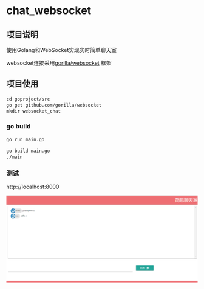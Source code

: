 # chat_websocket

## 项目说明
使用Golang和WebSocket实现实时简单聊天室

websocket连接采用[gorilla/websocket](https://github.com/gorilla/websocket) 框架

## 项目使用

```
cd goproject/src
go get github.com/gorilla/websocket
mkdir websocket_chat
```
### go build
```
go run main.go
```
```
go build main.go
./main
```
### 测试
http://localhost:8000

![](./static/chat.PNG)